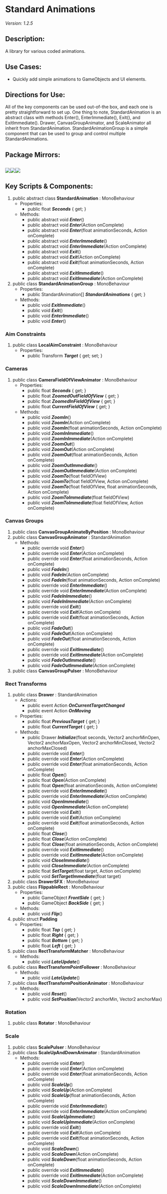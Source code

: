 # Standard Animations
*Version: 1.2.5*
## Description: 
A library for various coded animations.
## Use Cases: 
* Quickly add simple animations to GameObjects and UI elements.
## Directions for Use: 
All of the key components can be used out-of-the box, and each one is pretty straightforward to set up. One thing to note, StandardAnimation is an abstract class with methods Enter(), EnterImmediate(), Exit(), and ExitImmediate(). Drawer, CanvasGroupAnimator, and ScaleAnimator all inherit from StandardAnimation. StandardAnimationGroup is a simple component that can be used to group and control multiple StandardAnimations.
## Package Mirrors: 
[<img src='https://img.itch.zone/aW1nLzEzNzQ2ODg3LnBuZw==/original/npRUfq.png'>](https://github.com/Iron-Mountain-Software/standard-animations.git)[<img src='https://img.itch.zone/aW1nLzEzNzQ2ODkyLnBuZw==/original/Fq0ORM.png'>](https://www.npmjs.com/package/com.iron-mountain.standard-animations)[<img src='https://img.itch.zone/aW1nLzEzNzQ2ODk4LnBuZw==/original/Rv4m96.png'>](https://iron-mountain.itch.io/standard-animations)
---
## Key Scripts & Components: 
1. public abstract class **StandardAnimation** : MonoBehaviour
   * Properties: 
      * public float ***Seconds***  { get; }
   * Methods: 
      * public abstract void ***Enter***()
      * public abstract void ***Enter***(Action onComplete)
      * public abstract void ***Enter***(float animationSeconds, Action onComplete)
      * public abstract void ***EnterImmediate***()
      * public abstract void ***EnterImmediate***(Action onComplete)
      * public abstract void ***Exit***()
      * public abstract void ***Exit***(Action onComplete)
      * public abstract void ***Exit***(float animationSeconds, Action onComplete)
      * public abstract void ***ExitImmediate***()
      * public abstract void ***ExitImmediate***(Action onComplete)
1. public class **StandardAnimationGroup** : MonoBehaviour
   * Properties: 
      * public StandardAnimation[] ***StandardAnimations***  { get; }
   * Methods: 
      * public void ***ExitImmediate***()
      * public void ***Exit***()
      * public void ***EnterImmediate***()
      * public void ***Enter***()
### Aim Constraints
1. public class **LocalAimConstraint** : MonoBehaviour
   * Properties: 
      * public Transform ***Target***  { get; set; }
### Cameras
1. public class **CameraFieldOfViewAnimator** : MonoBehaviour
   * Properties: 
      * public float ***Seconds***  { get; }
      * public float ***ZoomedOutFieldOfView***  { get; }
      * public float ***ZoomedInFieldOfView***  { get; }
      * public float ***CurrentFieldOfView***  { get; }
   * Methods: 
      * public void ***ZoomIn***()
      * public void ***ZoomIn***(Action onComplete)
      * public void ***ZoomIn***(float animationSeconds, Action onComplete)
      * public void ***ZoomInImmediate***()
      * public void ***ZoomInImmediate***(Action onComplete)
      * public void ***ZoomOut***()
      * public void ***ZoomOut***(Action onComplete)
      * public void ***ZoomOut***(float animationSeconds, Action onComplete)
      * public void ***ZoomOutImmediate***()
      * public void ***ZoomOutImmediate***(Action onComplete)
      * public void ***ZoomTo***(float fieldOfView)
      * public void ***ZoomTo***(float fieldOfView, Action onComplete)
      * public void ***ZoomTo***(float fieldOfView, float animationSeconds, Action onComplete)
      * public void ***ZoomToImmediate***(float fieldOfView)
      * public void ***ZoomToImmediate***(float fieldOfView, Action onComplete)
### Canvas Groups
1. public class **CanvasGroupAnimateByPosition** : MonoBehaviour
1. public class **CanvasGroupAnimator** : StandardAnimation
   * Methods: 
      * public override void ***Enter***()
      * public override void ***Enter***(Action onComplete)
      * public override void ***Enter***(float animationSeconds, Action onComplete)
      * public void ***FadeIn***()
      * public void ***FadeIn***(Action onComplete)
      * public void ***FadeIn***(float animationSeconds, Action onComplete)
      * public override void ***EnterImmediate***()
      * public override void ***EnterImmediate***(Action onComplete)
      * public void ***FadeInImmediate***()
      * public void ***FadeInImmediate***(Action onComplete)
      * public override void ***Exit***()
      * public override void ***Exit***(Action onComplete)
      * public override void ***Exit***(float animationSeconds, Action onComplete)
      * public void ***FadeOut***()
      * public void ***FadeOut***(Action onComplete)
      * public void ***FadeOut***(float animationSeconds, Action onComplete)
      * public override void ***ExitImmediate***()
      * public override void ***ExitImmediate***(Action onComplete)
      * public void ***FadeOutImmediate***()
      * public void ***FadeOutImmediate***(Action onComplete)
1. public class **CanvasGroupPulser** : MonoBehaviour
### Rect Transforms
1. public class **Drawer** : StandardAnimation
   * Actions: 
      * public event Action ***OnCurrentTargetChanged*** 
      * public event Action ***OnMoving*** 
   * Properties: 
      * public float ***PreviousTarget***  { get; }
      * public float ***CurrentTarget***  { get; }
   * Methods: 
      * public Drawer ***Initialize***(float seconds, Vector2 anchorMinOpen, Vector2 anchorMaxOpen, Vector2 anchorMinClosed, Vector2 anchorMaxClosed)
      * public override void ***Enter***()
      * public override void ***Enter***(Action onComplete)
      * public override void ***Enter***(float animationSeconds, Action onComplete)
      * public float ***Open***()
      * public float ***Open***(Action onComplete)
      * public float ***Open***(float animationSeconds, Action onComplete)
      * public override void ***EnterImmediate***()
      * public override void ***EnterImmediate***(Action onComplete)
      * public void ***OpenImmediate***()
      * public void ***OpenImmediate***(Action onComplete)
      * public override void ***Exit***()
      * public override void ***Exit***(Action onComplete)
      * public override void ***Exit***(float animationSeconds, Action onComplete)
      * public float ***Close***()
      * public float ***Close***(Action onComplete)
      * public float ***Close***(float animationSeconds, Action onComplete)
      * public override void ***ExitImmediate***()
      * public override void ***ExitImmediate***(Action onComplete)
      * public void ***CloseImmediate***()
      * public void ***CloseImmediate***(Action onComplete)
      * public float ***SetTarget***(float target, Action onComplete)
      * public void ***SetTargetImmediate***(float target)
1. public class **DrawerSFX** : MonoBehaviour
1. public class **FlippableRect** : MonoBehaviour
   * Properties: 
      * public GameObject ***FrontSide***  { get; }
      * public GameObject ***BackSide***  { get; }
   * Methods: 
      * public void ***Flip***()
1. public struct **Padding**
   * Properties: 
      * public float ***Top***  { get; }
      * public float ***Right***  { get; }
      * public float ***Bottom***  { get; }
      * public float ***Left***  { get; }
1. public class **RectTransformMatcher** : MonoBehaviour
   * Methods: 
      * public void ***LateUpdate***()
1. public class **RectTransformPointFollower** : MonoBehaviour
   * Methods: 
      * public void ***LateUpdate***()
1. public class **RectTransformPositionAnimator** : MonoBehaviour
   * Methods: 
      * public void ***Reset***()
      * public void ***SetPosition***(Vector2 anchorMin, Vector2 anchorMax)
### Rotation
1. public class **Rotator** : MonoBehaviour
### Scale
1. public class **ScalePulser** : MonoBehaviour
1. public class **ScaleUpAndDownAnimator** : StandardAnimation
   * Methods: 
      * public override void ***Enter***()
      * public override void ***Enter***(Action onComplete)
      * public override void ***Enter***(float animationSeconds, Action onComplete)
      * public void ***ScaleUp***()
      * public void ***ScaleUp***(Action onComplete)
      * public void ***ScaleUp***(float animationSeconds, Action onComplete)
      * public override void ***EnterImmediate***()
      * public override void ***EnterImmediate***(Action onComplete)
      * public void ***ScaleUpImmediate***()
      * public void ***ScaleUpImmediate***(Action onComplete)
      * public override void ***Exit***()
      * public override void ***Exit***(Action onComplete)
      * public override void ***Exit***(float animationSeconds, Action onComplete)
      * public void ***ScaleDown***()
      * public void ***ScaleDown***(Action onComplete)
      * public void ***ScaleDown***(float animationSeconds, Action onComplete)
      * public override void ***ExitImmediate***()
      * public override void ***ExitImmediate***(Action onComplete)
      * public void ***ScaleDownImmediate***()
      * public void ***ScaleDownImmediate***(Action onComplete)
